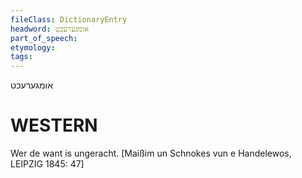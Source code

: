```yaml
---
fileClass: DictionaryEntry
headword: אומגערעכט
part_of_speech: 
etymology: 
tags: 
---
```

אומגערעכט

WESTERN
========

Wer de want is ungeracht.
[Maißim un Schnokes vun e Handelewos, LEIPZIG 1845: 47]